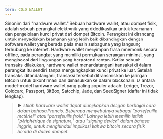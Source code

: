 ```yaml
---
term: COLD WALLET
---
```


Sinonim dari "hardware wallet." Sebuah hardware wallet, atau dompet fisik, adalah sebuah perangkat elektronik yang didedikasikan untuk keamanan dan pengelolaan kunci privat dari dompet Bitcoin. Perangkat ini dirancang untuk menyediakan keamanan yang lebih baik dibandingkan dengan software wallet yang berada pada mesin serbaguna yang langsung terhubung ke internet. Hardware wallet menyimpan frasa mnemonik secara offline, pada perangkat yang memiliki permukaan serangan minimal, yang mengisolasi dari lingkungan yang berpotensi rentan. Ketika sebuah transaksi dilakukan, hardware wallet menandatangani transaksi di dalam perangkat itu sendiri, tanpa mengungkapkan kunci privat ke luar. Setelah transaksi ditandatangani, transaksi tersebut ditransmisikan ke jaringan Bitcoin untuk dikonfirmasi dan dimasukkan ke dalam blockchain. Di antara model-model hardware wallet yang paling populer adalah: Ledger, Trezor, Coldcard, Passport, BitBox, Satochip, Jade, dan SeedSigner (daftar ini tidak lengkap).

> ► *Istilah hardware wallet dapat diungkapkan dengan berbagai cara dalam bahasa Prancis. Beberapa menyebutnya sebagai "portefeuille matériel" atau "portefeuille froid." Lainnya lebih memilih istilah "périphérique de signature," atau "signing device" dalam bahasa Inggris, untuk menghindari implikasi bahwa bitcoin secara fisik berada di dalam dompet.*